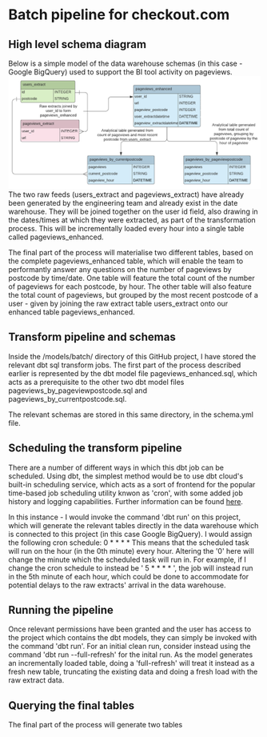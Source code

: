 # Batch pipeline for checkout.com 
## High level schema diagram
Below is a simple model of the data warehouse schemas (in this case - Google BigQuery) used to support the BI tool activity on pageviews.
![dwh-model](https://github.com/yag101/dbt-batch-pipeline-checkout/blob/master/dwh-model.png?raw=true)
The two raw feeds (users_extract and pageviews_extract) have already been generated by the engineering team and already exist in the date warehouse. They will be joined together on the user id field, also drawing in the dates/times at which they were extracted, as part of the transformation process. This will be incrementally loaded every hour into a single table called pageviews_enhanced.

The final part of the process will materialise two different tables, based on the complete pageviews_enhanced table, which will enable the team to performantly answer any questions on the number of pageviews by postcode by time/date. One table will feature the total count of the number of pageviews for each postcode, by hour. The other table will also feature the total count of pageviews, but grouped by the most recent postcode of a user - given by joining the raw extract table users_extract onto our enhanced table pageviews_enhanced.

## Transform pipeline and schemas
Inside the /models/batch/ directory of this GitHub project, I have stored the relevant dbt sql transform jobs. The first part of the process described earlier is represented by the dbt model file pageviews_enhanced.sql, which acts as a prerequisite to the other two dbt model files pageviews_by_pageviewpostcode.sql and pageviews_by_currentpostcode.sql.

The relevant schemas are stored in this same directory, in the schema.yml file.

## Scheduling the transform pipeline
There are a number of different ways in which this dbt job can be scheduled. Using dbt, the simplest method would be to use dbt cloud's built-in scheduling service, which acts as a sort of frontend for the popular time-based job scheduling utility knwon as 'cron', with some added job history and logging capabilities. Further information can be found [here](https://docs.getdbt.com/docs/running-a-dbt-project/running-dbt-in-production/#using-dbt-cloud).

In this instance - I would invoke the command 'dbt run' on this project, which will generate the relevant tables directly in the data warehouse which is connected to this project (in this case Google BigQuery). I would assign the following cron schedule:
0 * * * *
This means that the scheduled task will run on the hour (in the 0th minute) every hour. Altering the '0' here will change the minute which the scheduled task will run in. For example, if I change the cron schedule to instead be ' 5 * * * * ', the job will instead run in the 5th minute of each hour, which could be done to accommodate for potential delays to the raw extracts' arrival in the data warehouse.

## Running the pipeline
Once relevant permissions have been granted and the user has access to the project which contains the dbt models, they can simply be invoked with the command 'dbt run'. For an initial clean run, consider instead using the command 'dbt run --full-refresh' for the inital run. As the model generates an incrementally loaded table, doing a 'full-refresh' will treat it instead as a fresh new table, truncating the existing data and doing a fresh load with the raw extract data.

## Querying the final tables
The final part of the process will generate two tables 
